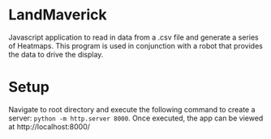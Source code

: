 # LandMaverick

Javascript application to read in data from a .csv file and generate a series of Heatmaps. This program is used in conjunction with a robot that provides the data to drive the display.

# Setup
Navigate to root directory and execute the following command to create a server: `python -m http.server 8000`.
Once executed, the app can be viewed at http://localhost:8000/

